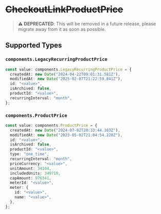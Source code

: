 # ~~CheckoutLinkProductPrice~~

> :warning: **DEPRECATED**: This will be removed in a future release, please migrate away from it as soon as possible.


## Supported Types

### `components.LegacyRecurringProductPrice`

```typescript
const value: components.LegacyRecurringProductPrice = {
  createdAt: new Date("2024-04-22T09:01:31.581Z"),
  modifiedAt: new Date("2025-02-07T21:22:59.841Z"),
  id: "<value>",
  isArchived: false,
  productId: "<value>",
  recurringInterval: "month",
};
```

### `components.ProductPrice`

```typescript
const value: components.ProductPrice = {
  createdAt: new Date("2024-07-02T20:33:44.163Z"),
  modifiedAt: new Date("2023-05-02T21:04:54.220Z"),
  id: "<value>",
  isArchived: false,
  productId: "<value>",
  type: "one_time",
  recurringInterval: "month",
  priceCurrency: "<value>",
  unitAmount: 34104,
  includedUnits: 349710,
  capAmount: 976341,
  meterId: "<value>",
  meter: {
    id: "<value>",
    name: "<value>",
  },
};
```

